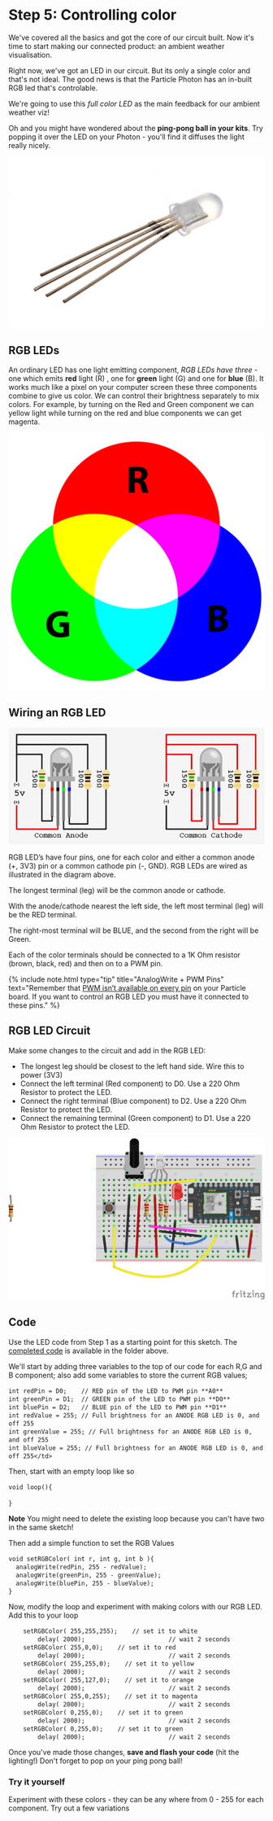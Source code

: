 # Step 5: Controlling color 

We've covered all the basics and got the core of our circuit built. Now it's time to start making our connected product: an ambient weather visualisation. 

Right now, we've got an LED in our circuit. But its only a single color and that's not ideal. The good news is that the Particle Photon has an in-built RGB led that's controlable.

We're going to use this _full color LED_ as the main feedback for our ambient weather viz! 

Oh and you might have wondered about the __ping-pong ball in your kits__. Try popping it over the LED on your Photon - you'll find it diffuses the light really nicely. 

![A RGB LED](rgbled.jpg)

## RGB LEDs

An ordinary LED has one light emitting component, _RGB LEDs have three_ - one which emits __red__ light (R) , one for __green__ light (G) and one for __blue__ (B). It works much like a pixel on your computer screen these three components combine to give us color. We can control their brightness separately to mix colors. For example, by turning on the Red and Green component we can yellow light while turning on the red and blue components we can get magenta. 

![Color Mixing - Image from Wikipedia](AdditiveColor.png)

## Wiring an RGB LED

![Wiring a RGB LED](pinsonrgb.jpg)

RGB LED’s have four pins, one for each color and either a common anode (+, 3V3) pin or a common cathode pin (-, GND).  RGB LEDs are wired as illustrated in the diagram above. 

The longest terminal (leg) will be the common anode or cathode. 

With the anode/cathode nearest the left side, the left most terminal (leg) will be the RED terminal.

The right-most terminal will be BLUE, and the second from the right will be Green.

Each of the color terminals should be connected to a 1K Ohm resistor (brown, black, red) and then on to a PWM pin. 


{% include note.html type="tip" title="AnalogWrite + PWM Pins" text="Remember that [PWM isn’t available on every pin](../pwm) on your Particle board. If you want to control an RGB LED you must have it connected to these pins." %}


## RGB LED Circuit

Make some changes to the circuit and add in the RGB LED: 

- The longest leg should be closest to the left hand side. Wire this to power (3V3)
- Connect the left terminal (Red component) to D0. Use a 220 Ohm Resistor to protect the LED.
- Connect the right terminal (Blue component) to D2. Use a 220 Ohm Resistor to protect the LED.
- Connect the remaining terminal (Green component) to D1. Use a 220 Ohm Resistor to protect the LED.

![RGB LED circuit](RGBLEDCircuit_bb.png)

## Code


Use the LED code from Step 1 as a starting point for this sketch. The [completed code](code-by-end/LED.ino) is available in the folder above.

We'll start by adding three variables to the top of our code for each R,G and B component; also add some variables to store the current RGB values;

````
int redPin = D0;    // RED pin of the LED to PWM pin **A0**
int greenPin = D1;  // GREEN pin of the LED to PWM pin **D0**
int bluePin = D2;   // BLUE pin of the LED to PWM pin **D1**
int redValue = 255; // Full brightness for an ANODE RGB LED is 0, and off 255
int greenValue = 255; // Full brightness for an ANODE RGB LED is 0, and off 255
int blueValue = 255; // Full brightness for an ANODE RGB LED is 0, and off 255</td>
````

Then, start with an empty loop like so

````
void loop(){

}
````
__Note__ You might need to delete the existing loop because you can't have two in the same sketch!

Then add a simple function to set the RGB Values

````
void setRGBColor( int r, int g, int b ){
  analogWrite(redPin, 255 - redValue);
  analogWrite(greenPin, 255 - greenValue);
  analogWrite(bluePin, 255 - blueValue);
}
````

Now, modify the loop and experiment with making colors with our RGB LED. Add this to your loop

````
    setRGBColor( 255,255,255);    // set it to white
		delay( 2000);						// wait 2 seconds
    setRGBColor( 255,0,0);    // set it to red
		delay( 2000);						// wait 2 seconds
    setRGBColor( 255,255,0);    // set it to yellow
		delay( 2000);						// wait 2 seconds
    setRGBColor( 255,127,0);    // set it to orange
		delay( 2000);						// wait 2 seconds
    setRGBColor( 255,0,255);    // set it to magenta
		delay( 2000);						// wait 2 seconds
    setRGBColor( 0,255,0);    // set it to green
		delay( 2000);						// wait 2 seconds
    setRGBColor( 0,255,0);    // set it to green
		delay( 2000);						// wait 2 seconds
````

Once you've made those changes, __save and flash your code__ (hit the lighting!) Don't forget to pop on your ping pong ball!


### Try it yourself

Experiment with these colors - they can be any where from 0 - 255 for each component. Try out a few variations 


